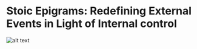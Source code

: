 # Stoic Epigrams: Redefining External Events in Light of Internal control

![alt text](stoic_epigrams/docs/imgs/included/marcus_bust.png "Bust of Marcus Aurelius")
